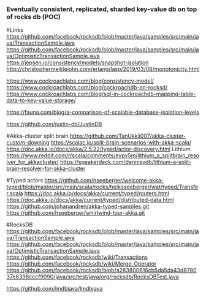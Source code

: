 ### Eventually consistent, replicated, sharded key-value db on top of rocks db (POC)

#Links
https://github.com/facebook/rocksdb/blob/master/java/samples/src/main/java/TransactionSample.java
https://github.com/facebook/rocksdb/blob/master/java/samples/src/main/java/OptimisticTransactionSample.java
https://jepsen.io/consistency/models/snapshot-isolation
http://christophermeiklejohn.com/erlang/lasp/2019/03/08/monotonicity.html


https://www.cockroachlabs.com/blog/consistency-model/
https://www.cockroachlabs.com/blog/cockroachdb-on-rocksd/
https://www.cockroachlabs.com/blog/sql-in-cockroachdb-mapping-table-data-to-key-value-storage/


https://fauna.com/blog/a-comparison-of-scalable-database-isolation-levels

https://github.com/justin-db/JustinDB


#Akka-cluster split brain
https://github.com/TanUkkii007/akka-cluster-custom-downing
https://scalac.io/split-brain-scenarios-with-akka-scala/
https://doc.akka.io/docs/akka/2.5.22/typed/actor-discovery.html
Lithium 
https://www.reddit.com/r/scala/comments/evpv5m/lithium_a_splitbrain_resolver_for_akkacluster/
https://speakerdeck.com/dennisvdb/lithium-a-split-brain-resolver-for-akka-cluster 


#Typed actors
https://github.com/hseeberger/welcome-akka-typed/blob/master/src/main/scala/rocks/heikoseeberger/wat/typed/Transfer.scala
https://doc.akka.io/docs/akka/current/typed/routers.html
https://doc.akka.io/docs/akka/current/typed/distributed-data.html
https://github.com/johanandren/akka-typed-samples.git
https://github.com/hseeberger/whirlwind-tour-akka.git


#RocksDB
https://github.com/facebook/rocksdb/blob/master/java/samples/src/main/java/TransactionSample.java
https://github.com/facebook/rocksdb/blob/master/java/samples/src/main/java/OptimisticTransactionSample.java
https://github.com/facebook/rocksdb/wiki/Transactions
https://github.com/facebook/rocksdb/wiki/Merge-Operator
https://github.com/facebook/rocksdb/blob/a283800616cb5da5da43d878037e6398cccf9090/java/src/test/java/org/rocksdb/RocksDBTest.java

https://github.com/lmdbjava/lmdbjava
